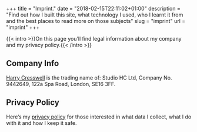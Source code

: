 +++
title = "Imprint."
date = "2018-02-15T22:11:02+01:00"
description = "Find out how I built this site, what technology I used, who I learnt it from and the best places to read more on those subjects"
slug = "imprint"
url = "imprint"
+++

{{< intro >}}On this page you’ll find legal information about my company and my privacy policy.{{< /intro >}}

## Company Info

[Harry Cresswell](https://harrycresswell.com/) is the trading name of:
Studio HC Ltd, Company No. 9442649, 
122a Spa Road, London, SE16 3FF.

## Privacy Policy

Here‘s my [privacy policy](/privacy) for those interested in what data I collect, what I do with it and how I keep it safe.

